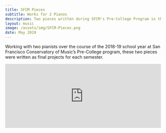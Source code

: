 ```yaml
---
title: SFCM Pieces
subtitle: Works for 2 Pianos
description: Two pieces written during SFCM's Pre-College Program in the 2018-19 school year
layout: music
image: /assets/img/SFCM-Pieces.png
date: May 2019
---
```


Working with two pianists over the course of the 2018-19 school year at San Francisco Conservatory of Music’s Pre-College program, these two pieces were written as final projects for each semester. 

<iframe style="border: 0; width: 100%; height: 208px;" src="https://bandcamp.com/EmbeddedPlayer/album=2728836515/size=large/bgcol=ffffff/linkcol=0687f5/artwork=none/transparent=true/" seamless><a href="https://murphelyria.bandcamp.com/album/sfcm-pieces">SFCM Pieces by Murph Elyria</a></iframe>
